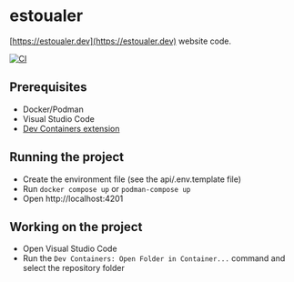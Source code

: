 # estoualer

[https://estoualer.dev](https://estoualer.dev) website code.

[![CI](https://github.com/fabiano/estoualer/actions/workflows/build-test.yml/badge.svg)](https://github.com/fabiano/estoualer/actions/workflows/build-test.yml)

## Prerequisites

- Docker/Podman
- Visual Studio Code
- [Dev Containers extension](https://marketplace.visualstudio.com/items?itemName=ms-vscode-remote.remote-containers)

## Running the project

- Create the environment file (see the api/.env.template file)
- Run `docker compose up` or `podman-compose up`
- Open http://localhost:4201

## Working on the project

- Open Visual Studio Code
- Run the `Dev Containers: Open Folder in Container...` command and select the repository folder
